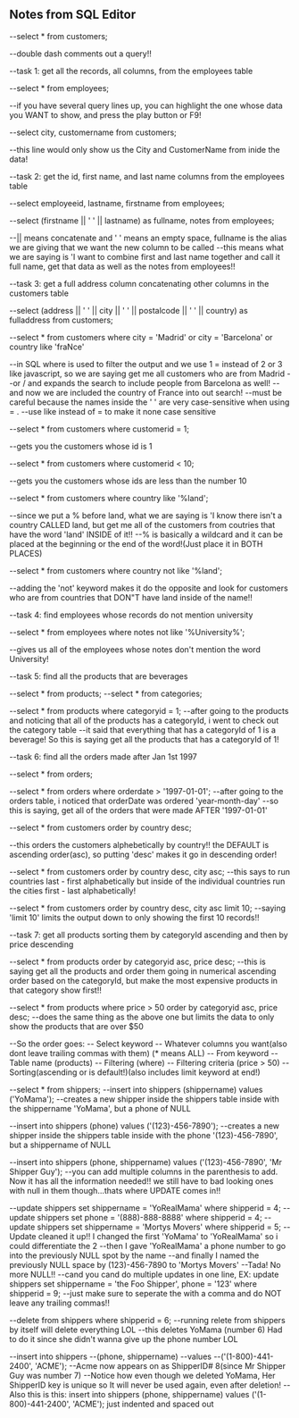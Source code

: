 ## Notes from SQL Editor

--select * from customers;

--double dash comments out a query!!

--task 1: get all the records, all columns, from the employees table

--select * from employees;

--if you have several query lines up, you can highlight the one whose data you WANT to show, and press the play button or F9!

--select city, customername from customers;

--this line would only show us the City and CustomerName from inide the data!

--task 2: get the id, first name, and last name columns from the employees table

--select employeeid, lastname, firstname from employees;

--select (firstname || ' ' || lastname) as fullname, notes from employees;

--|| means concatenate and ' ' means an empty space, fullname is the alias we are giving that we want the new column to be called
--this means what we are saying is 'I want to combine first and last name together and call it full name, get that data as well as the notes from employees!!

--task 3: get a full address column concatenating other columns in the customers table

--select (address || ' ' || city || ' ' || postalcode || ' ' || country) as fulladdress from customers;

--select * from customers where city = 'Madrid' or city = 'Barcelona' or country like 'fraNce'

--in SQL where is used to filter the output and we use 1 = instead of 2 or 3 like javascript, so we are saying get me all customers who are from Madrid
--or / and expands the search to include people from Barcelona as well!
--and now we are included the country of France into out search!
--must be careful because the names inside the ' ' are very case-sensitive when using = .
--use like instead of = to make it none case sensitive

--select * from customers where customerid = 1;

--gets you the customers whose id is 1

--select * from customers where customerid < 10;

--gets you the customers whose ids are less than the number 10

--select * from customers where country like '%land';

--since we put a % before land, what we are saying is 'I know there isn't a country CALLED land, but get me all of the customers from coutries that have the word 'land' INSIDE of it!!
--% is basically a wildcard and it can be placed at the beginning or the end of the word!(Just place it in BOTH PLACES)

--select * from customers where country not like '%land';

--adding the 'not' keyword makes it do the opposite and look for customers who are from countries that DON"T have land inside of the name!!

--task 4: find employees whose records do not mention university

--select * from employees where notes not like '%University%';

--gives us all of the employees whose notes don't mention the word University!

--task 5: find all the products that are beverages

--select * from products;
--select * from categories;

--select * from products where categoryid = 1;
--after going to the products and noticing that all of the products has a categoryId, i went to check out the category table
--it said that everything that has a categoryId of 1 is a beverage! So this is saying get all the products that has a categoryId of 1!

--task 6: find all the orders made after Jan 1st 1997

--select * from orders;

--select * from orders where orderdate > '1997-01-01';
--after going to the orders table, i noticed that orderDate was ordered 'year-month-day'
--so this is saying, get all of the orders that were made AFTER '1997-01-01'

--select * from customers order by country desc;

--this orders the customers alphebetically by country!! the DEFAULT is ascending order(asc), so putting 'desc' makes it go in descending order!

--select * from customers order by country desc, city asc;
--this says to run countries last - first alphabetically but inside of the individual countries run the cities first - last alphabetically!

--select * from customers order by country desc, city asc limit 10;
--saying 'limit 10' limits the output down to only showing the first 10 records!!

--task 7: get all products sorting them by categoryId ascending and then by price descending

--select * from products order by categoryid asc, price desc;
--this is saying get all the products and order them going in numerical ascending order based on the categoryId, but make the most expensive products in that category show first!!

--select * from products where price > 50 order by categoryid asc, price desc;
--does the same thing as the above one but limits the data to only show the products that are over $50

--So the order goes:
-- Select keyword
-- Whatever columns you want(also dont leave trailing commas with them) (* means ALL)
-- From keyword
-- Table name (products)
-- Filtering (where)
-- Filtering criteria (price > 50)
-- Sorting(ascending or is default!)(also includes limit keyword at end!)

--select * from shippers;
--insert into shippers (shippername) values ('YoMama');
--creates a new shipper inside the shippers table inside with the shippername 'YoMama', but a phone of NULL

--insert into shippers (phone) values ('(123)-456-7890');
--creates a new shipper inside the shippers table inside with the phone '(123)-456-7890', but a shippername of NULL


--insert into shippers (phone, shippername) values ('(123)-456-7890', 'Mr Shipper Guy');
--you can add multiple columns in the parenthesis to add. Now it has all the information needed!! we still have to bad looking ones with null in them though...thats where UPDATE comes in!!

--update shippers set shippername = 'YoRealMama' where shipperid = 4;
--update shippers set phone = '(888)-888-8888' where shipperid = 4;
--update shippers set shippername = 'Mortys Movers' where shipperid = 5;
--Update cleaned it up!! I changed the first 'YoMama' to 'YoRealMama' so i could differentiate the 2
--then I gave 'YoRealMama' a phone number to go into the previously NULL spot by the name
--and finally I named the previously NULL space by (123)-456-7890 to 'Mortys Movers'
--Tada! No more NULL!!
--cand you cand do multiple updates in one line, EX: update shippers set shippername = 'the Foo Shipper', phone = '123' where shipperid = 9;
--just make sure to seperate the with a comma and do NOT leave any trailing commas!!

--delete from shippers where shipperid = 6;
--running relete from shippers by itself will delete everything LOL
--this deletes YoMama (number 6) Had to do it since she didn't wanna give up the phone number LOL

--insert into shippers
    --(phone, shippername)
--values
    --('(1-800)-441-2400', 'ACME');
--Acme now appears on as ShipperID# 8(since Mr Shipper Guy was number 7)
--Notice how even though we deleted YoMama, Her ShipperID key is unique so It will never be used again, even after deletion!
--Also this is this: insert into shippers (phone, shippername) values ('(1-800)-441-2400', 'ACME'); just indented and spaced out
